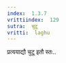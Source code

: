 ```yaml
---
index:  1.3.7
vrittiindex:  129
sutra:  चुटू
vritti:  laghu 
---
```


प्रत्ययाद्यौ चुटू इतौ स्तः..

